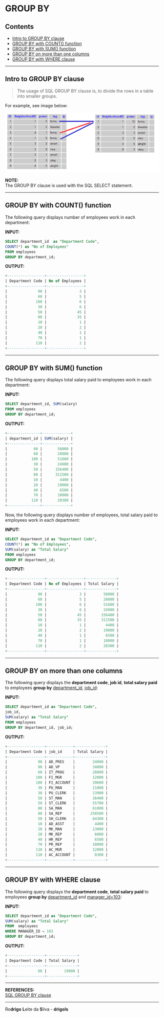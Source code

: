 # GROUP BY

## Contents

 - [Intro to GROUP BY clause](#intro)
 - [GROUP BY with COUNT() function](#count)
 - [GROUP BY with SUM() function](#sum)
 - [GROUP BY on more than one columns](#many-columns)
 - [GROUP BY with WHERE clause](#where-clause)

---

<div id="intro"></div>

## Intro to GROUP BY clause

> The usage of SQL GROUP BY clause is, to divide the rows in a table into smaller groups.

For example, see image below:

![img](images/OfrOY.png)  

**NOTE:**  
The GROUP BY clause is used with the SQL SELECT statement.

---

<div id="count"></div>

## GROUP BY with COUNT() function

The following query displays number of employees work in each department:

**INPUT:**  
```sql
SELECT department_id  as "Department Code",
COUNT(*) as "No of Employees"
FROM employees
GROUP BY department_id;
```

**OUTPUT:**  
```sql
+-----------------+-----------------+
| Department Code | No of Employees |
+-----------------+-----------------+
|              90 |               3 |
|              60 |               5 |
|             100 |               6 |
|              30 |               6 |
|              50 |              45 |
|              80 |              35 |
|              10 |               1 |
|              20 |               2 |
|              40 |               1 |
|              70 |               1 |
|             110 |               2 |
+-----------------+-----------------+
```

---

<div id="sum"></div>

## GROUP BY with SUM() function

The following query displays total salary paid to employees work in each department:

**INPUT:**  
```sql
SELECT department_id, SUM(salary)
FROM employees
GROUP BY department_id;
```

**OUTPUT:**  
```sql
+---------------+-------------+
| department_id | SUM(salary) |
+---------------+-------------+
|            90 |       58000 |
|            60 |       28800 |
|           100 |       51600 |
|            30 |       24900 |
|            50 |      156400 |
|            80 |      311500 |
|            10 |        4400 |
|            20 |       19000 |
|            40 |        6500 |
|            70 |       10000 |
|           110 |       20300 |
+---------------+-------------+
```

Now, the following query displays number of employees, total salary paid to employees work in each department:

**INPUT:**  
```sql
SELECT department_id as "Department Code",
COUNT(*) as "No of Employees",
SUM(salary) as "Total Salary"
FROM employees
GROUP BY department_id;
```

**OUTPUT:**  
```sql
+-----------------+-----------------+--------------+
| Department Code | No of Employees | Total Salary |
+-----------------+-----------------+--------------+
|              90 |               3 |        58000 |
|              60 |               5 |        28800 |
|             100 |               6 |        51600 |
|              30 |               6 |        24900 |
|              50 |              45 |       156400 |
|              80 |              35 |       311500 |
|              10 |               1 |         4400 |
|              20 |               2 |        19000 |
|              40 |               1 |         6500 |
|              70 |               1 |        10000 |
|             110 |               2 |        20300 |
+-----------------+-----------------+--------------+
```

---

<div id="many-columns"></div>

## GROUP BY on more than one columns

The following query displays the **department code**, **job id**, **total salary paid** to employees **group by** <u>department_id</u>, <u>job_id</u>:

**INPUT:**  
```sql
SELECT department_id as "Department Code",
job_id,
SUM(salary) as "Total Salary"
FROM employees
GROUP BY department_id, job_id;
```

**OUTPUT:**  
```sql
+-----------------+------------+--------------+
| Department Code | job_id     | Total Salary |
+-----------------+------------+--------------+
|              90 | AD_PRES    |        24000 |
|              90 | AD_VP      |        34000 |
|              60 | IT_PROG    |        28800 |
|             100 | FI_MGR     |        12000 |
|             100 | FI_ACCOUNT |        39600 |
|              30 | PU_MAN     |        11000 |
|              30 | PU_CLERK   |        13900 |
|              50 | ST_MAN     |        36400 |
|              50 | ST_CLERK   |        55700 |
|              80 | SA_MAN     |        61000 |
|              80 | SA_REP     |       250500 |
|              50 | SH_CLERK   |        64300 |
|              10 | AD_ASST    |         4400 |
|              20 | MK_MAN     |        13000 |
|              20 | MK_REP     |         6000 |
|              40 | HR_REP     |         6500 |
|              70 | PR_REP     |        10000 |
|             110 | AC_MGR     |        12000 |
|             110 | AC_ACCOUNT |         8300 |
+-----------------+------------+--------------+
```

---

<div id="where-clause"></div>

## GROUP BY with WHERE clause

The following query displays the **department code**, **total salary paid** to employees **group by** <u>department_id</u> and <u>manager_id=103</u>:

**INPUT:**  
```sql
SELECT department_id as "Department Code", 
SUM(salary) as "Total Salary" 
FROM  employees 
WHERE MANAGER_ID = 103
GROUP BY department_id;
```

**OUTPUT:**  
```sql
+-----------------+--------------+
| Department Code | Total Salary |
+-----------------+--------------+
|              60 |        19800 |
+-----------------+--------------+
```

---

**REFERENCES:**  
[SQL GROUP BY clause](https://www.w3resource.com/sql/group-by.php)  

---

Ro**drigo** **L**eite da **S**ilva - **drigols**
